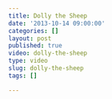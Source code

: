 ```yaml
---
title: Dolly the Sheep
date: '2013-10-14 09:00:00'
categories: []
layout: post
published: true
video: dolly-the-sheep
type: video
slug: dolly-the-sheep
tags: []

---
```


